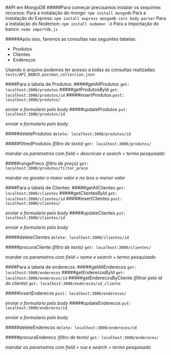 #API em MongoDB
#####Para começar precisamos instalar os sequintes recursos:
Para a instalação do mongo: 
```npm install mongodb```
Para a instalação do Express:
```npm install express mongodb cors body-parser```
Para a instalação do Nodemon:
```npm install nodemon -D```
Para a importação do banco: 
```node importdb.js```

#####Após isso, faremos as consultas nas seguintes tabelas:
* Produtos
* Clientes
* Endereços

Usando o arquivo podemos ter acesso a todas as consultas realizadas:
```tests/API_BANCO.postman_collection.json```

####Para a tabela de Produtos:
#####getAllProdutos
```get: localhost:3000/produtos```
#####getProdutosById
```get: localhost:3000/produtos/id```
#####insertProdutos
```post: localhost:3000/produtos/```

*enviar o formulario pelo body*
#####updateProdutos
```put: localhost:3000/produtos/id```

*enviar o formulario pelo body*

#####deleteProdutos
```delete: localhost:3000/produtos/id```

#####filtredProdutos *(filtro de texto)*
```get: localhost:3000/produtos/```

*mandar os parametros com field = descricao e search = termo pesquisado*

#####rangePreco *(filtro de preço)*
```get: localhost:3000/produtos/filter_preco```

*mandar no greater o maior valor e no less o menor valor*

####Para a tabela de Clientes:
#####getAllClientes
```get: localhost:3000/clientes```
#####getClientesById
```get: localhost:3000/clientes/id```
#####insertClientes
```post: localhost:3000/clientes/```

*enviar o formulario pelo body*
#####updateClientes
```put: localhost:3000/clientes/id```

*enviar o formulario pelo body*

#####deleteClientes
```delete: localhost:3000/clientes/id```

#####procuraCliente *(filtro de texto)*
```get: localhost:3000/clientes/```

*mandar os parametros com field = nome e search = termo pesquisado*

####Para a tabela de enderecos:
#####getAllEnderecos
```get: localhost:3000/enderecos```
#####getEnderecosById
```get: localhost:3000/enderecos/id```
#####getEnderecosByCliente *(filtrar pelo id do cliente)*
```get: localhost:3000/enderecos/id_cliente```

#####insertEnderecos
```post: localhost:3000/enderecos/```

*enviar o formulario pelo body*
#####updateEnderecos
```put: localhost:3000/enderecos/id```

*enviar o formulario pelo body*

#####deleteEnderecos
```delete: localhost:3000/enderecos/id```

#####procuraEndereco *(filtro de texto)*
```get: localhost:3000/enderecos/```

*mandar os parametros com field = rua e search = termo pesquisado*

